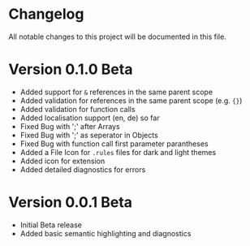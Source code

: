 # Changelog

All notable changes to this project will be documented in this file.

# Version 0.1.0 Beta
-   Added support for `&` references in the same parent scope
-  	Added validation for references in the same parent scope (e.g. `{}`)
-   Added validation for function calls
-   Added localisation support (en, de) so far
-   Fixed Bug with ';' after Arrays
-   Fixed Bug with ';' as seperator in Objects
-   Fixed Bug with function call first parameter parantheses
-   Added a File Icon for `.rules` files for dark and light themes
-   Added icon for extension
-   Added detailed diagnostics for errors

# Version 0.0.1 Beta

-   Initial Beta release
-   Added basic semantic highlighting and diagnostics
